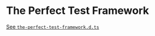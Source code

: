 # The Perfect Test Framework

[See `the-perfect-test-framework.d.ts`](./the-perfect-test-framework.d.ts)
